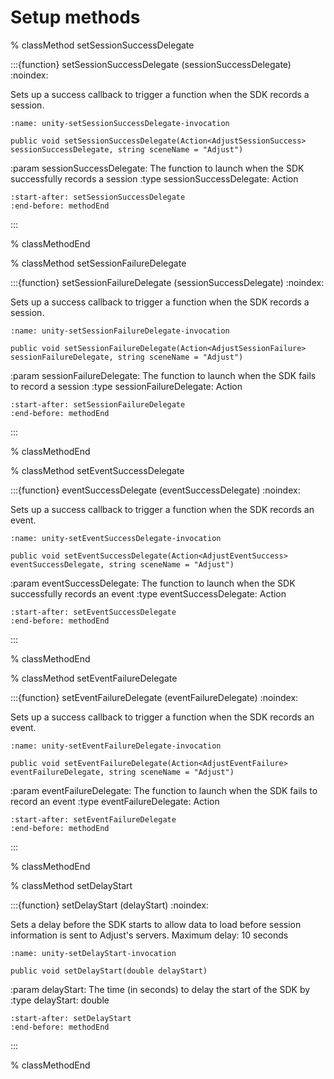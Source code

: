 # Setup methods

% classMethod setSessionSuccessDelegate

:::{function} setSessionSuccessDelegate (sessionSuccessDelegate)
:noindex:

Sets up a success callback to trigger a function when the SDK records a session.

```{code-block} cs
:name: unity-setSessionSuccessDelegate-invocation

public void setSessionSuccessDelegate(Action<AdjustSessionSuccess> sessionSuccessDelegate, string sceneName = "Adjust")
```

:param sessionSuccessDelegate: The function to launch when the SDK successfully records a session
:type sessionSuccessDelegate: Action

```{include} /unity/fragments/AdjustConfig.md
:start-after: setSessionSuccessDelegate
:end-before: methodEnd
```

:::

% classMethodEnd

% classMethod setSessionFailureDelegate

:::{function} setSessionFailureDelegate (sessionSuccessDelegate)
:noindex:

Sets up a success callback to trigger a function when the SDK records a session.

```{code-block} cs
:name: unity-setSessionFailureDelegate-invocation

public void setSessionFailureDelegate(Action<AdjustSessionFailure> sessionFailureDelegate, string sceneName = "Adjust")
```

:param sessionFailureDelegate: The function to launch when the SDK fails to record a session
:type sessionFailureDelegate: Action

```{include} /unity/fragments/AdjustConfig.md
:start-after: setSessionFailureDelegate
:end-before: methodEnd
```

:::

% classMethodEnd

% classMethod setEventSuccessDelegate

:::{function} eventSuccessDelegate (eventSuccessDelegate)
:noindex:

Sets up a success callback to trigger a function when the SDK records an event.

```{code-block} cs
:name: unity-setEventSuccessDelegate-invocation

public void setEventSuccessDelegate(Action<AdjustEventSuccess> eventSuccessDelegate, string sceneName = "Adjust")
```

:param eventSuccessDelegate: The function to launch when the SDK successfully records an event
:type eventSuccessDelegate: Action

```{include} /unity/fragments/AdjustConfig.md
:start-after: setEventSuccessDelegate
:end-before: methodEnd
```

:::

% classMethodEnd

% classMethod setEventFailureDelegate

:::{function} setEventFailureDelegate (eventFailureDelegate)
:noindex:

Sets up a success callback to trigger a function when the SDK records an event.

```{code-block} cs
:name: unity-setEventFailureDelegate-invocation

public void setEventFailureDelegate(Action<AdjustEventFailure> eventFailureDelegate, string sceneName = "Adjust")
```

:param eventFailureDelegate: The function to launch when the SDK fails to record an event
:type eventFailureDelegate: Action

```{include} /unity/fragments/AdjustConfig.md
:start-after: setEventFailureDelegate
:end-before: methodEnd
```

:::

% classMethodEnd

% classMethod setDelayStart

:::{function} setDelayStart (delayStart)
:noindex:

Sets a delay before the SDK starts to allow data to load before session information is sent to Adjust's servers. Maximum delay: 10 seconds

```{code-block} cs
:name: unity-setDelayStart-invocation

public void setDelayStart(double delayStart)
```

:param delayStart: The time (in seconds) to delay the start of the SDK by
:type delayStart: double

```{include} /unity/fragments/AdjustConfig.md
:start-after: setDelayStart
:end-before: methodEnd
```

:::

% classMethodEnd
